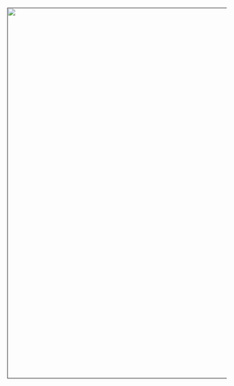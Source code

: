 <div align="center">
  <p>
    <a align="center" href="" target="_blank">
      <img
        width="850"
        src="https://i.imgur.com/tV0YdVU.png"
      >
    </a>
  </p>
  <br>
